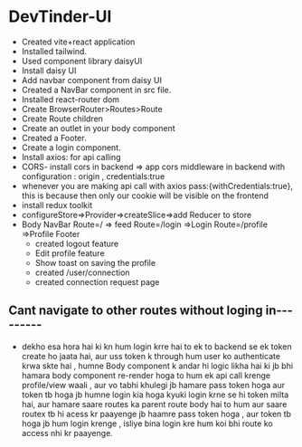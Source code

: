 # DevTinder-UI
- Created vite+react application
- Installed tailwind.
- Used component library daisyUI
- Install daisy UI 
- Add navbar component from daisy UI
- Created a NavBar component in src file.
- Installed react-router dom
- Create BrowserRouter>Routes>Route
- Create Route children
- Create an outlet in your body component 
- Created a Footer.
- Create a login component.
- Install axios: for api calling
- CORS- install cors in backend => app cors middleware in backend with configuration : origin , credentials:true
- whenever you are making api call with axios pass:{withCredentials:true}, this is because then only our cookie will be visible on the frontend
- install redux toolkit
- configureStore=>Provider=>createSlice=>add Reducer to store 
- Body
    NavBar
      Route=/ => feed
      Route=/login =>Login
      Route=/profile =>Profile
    Footer 
  - created logout feature
  - Edit profile feature
  - Show toast on saving the profile
  - created /user/connection 
  - created connection request page
   

## Cant navigate to other routes without loging in---------

- dekho esa hora hai ki kn hum login krre hai to ek to backend se ek token create ho jaata hai, aur uss token k through hum user ko authenticate krwa skte hai , humne Body component k andar hi logic likha hai ki jb bhi hamara body component re-render hoga to hum ek api call krenge profile/view waali , aur vo tabhi khulegi jb hamare pass token hoga aur token tb hoga jb humne login kia hoga kyuki login krne se hi token milta hai, aur hamare saare routes ka parent route body hai to hum aur saare routex tb hi acess kr paayenge jb haamre pass token hoga , aur token tb hoga jb hum login krenge , isliye bina login kre hum koi bhi route ko access nhi kr paayenge.